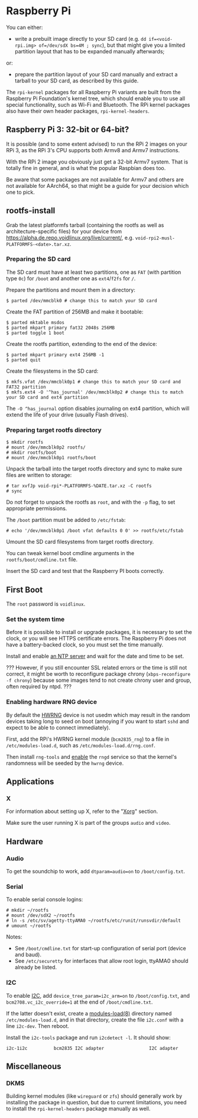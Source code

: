 # Raspberry Pi

You can either:

- write a prebuilt image directly to your SD card (e.g. `dd if=<void-rpi.img>
   of=/dev/sdX bs=4M ; sync`), but that might give you a limited partition
   layout that has to be expanded manually afterwards;

or:

- prepare the partition layout of your SD card manually and extract a tarball to
   your SD card, as described by this guide.

The `rpi-kernel` packages for all Raspberry Pi variants are built from the
Raspberry Pi Foundation's kernel tree, which should enable you to use all
special functionality, such as Wi-Fi and Bluetooth. The RPi kernel packages also
have their own header packages, `rpi-kernel-headers`.

## Raspberry Pi 3: 32-bit or 64-bit?

It is possible (and to some extent advised) to run the RPi 2 images on your RPi
3, as the RPi 3's CPU supports both Armv8 and Armv7 instructions.

With the RPi 2 image you obviously just get a 32-bit Armv7 system. That is
totally fine in general, and is what the popular Raspbian does too.

Be aware that some packages are not available for Armv7 and others are not
available for AArch64, so that might be a guide for your decision which one to
pick.

## rootfs-install

Grab the latest platformfs tarball (containing the rootfs as well as
architecture-specific files) for your device from
<https://alpha.de.repo.voidlinux.org/live/current/>, e.g.
`void-rpi2-musl-PLATFORMFS-<date>.tar.xz`.

### Preparing the SD card

The SD card must have at least two partitions, one as `FAT` (with partition type
`0c`) for `/boot` and another one as `ext4`/`f2fs` for `/`.

Prepare the partitions and mount them in a directory:

```
$ parted /dev/mmcblk0 # change this to match your SD card
```

Create the FAT partition of 256MB and make it bootable:

```
$ parted mktable msdos
$ parted mkpart primary fat32 2048s 256MB
$ parted toggle 1 boot
```

Create the rootfs partition, extending to the end of the device:

```
$ parted mkpart primary ext4 256MB -1
$ parted quit
```

Create the filesystems in the SD card:

```
$ mkfs.vfat /dev/mmcblk0p1 # change this to match your SD card and FAT32 partition
$ mkfs.ext4 -O '^has_journal' /dev/mmcblk0p2 # change this to match your SD card and ext4 partition
```

The `-O ^has_journal` option disables journaling on ext4 partition, which will
extend the life of your drive (usually Flash drives).

### Preparing target rootfs directory

```
$ mkdir rootfs
# mount /dev/mmcblk0p2 rootfs/
# mkdir rootfs/boot
# mount /dev/mmcblk0p1 rootfs/boot
```

Unpack the tarball into the target rootfs directory and sync to make sure files
are written to storage:

```
# tar xvfJp void-rpi*-PLATFORMFS-%DATE.tar.xz -C rootfs
# sync
```

Do not forget to unpack the rootfs as `root`, and with the `-p` flag, to set
appropriate permissions.

The `/boot` partition must be added to `/etc/fstab`:

```
# echo '/dev/mmcblk0p1 /boot vfat defaults 0 0' >> rootfs/etc/fstab
```

Umount the SD card filesystems from target rootfs directory.

You can tweak kernel boot cmdline arguments in the `rootfs/boot/cmdline.txt`
file.

Insert the SD card and test that the Raspberry PI boots correctly.

## First Boot

The `root` password is `voidlinux`.

### Set the system time

Before it is possible to install or upgrade packages, it is necessary to set the
clock, or you will see HTTPS certificate errors. The Raspberry Pi does not have
a battery-backed clock, so you must set the time manually.

Install and enable [an NTP server](../../config/date-time.md#ntp) and wait for
the date and time to be set.

??? However, if you still encounter SSL related errors or the time is still not
correct, it might be worth to reconfigure package chrony (`xbps-reconfigure -f
chrony`) because some images tend to not create chrony user and group, often
required by ntpd. ???

### Enabling hardware RNG device

By default the
[HWRNG](https://en.wikipedia.org/wiki/Hardware_random_number_generator) device
is not usedm which may result in the random devices taking long to seed on boot
(annoying if you want to start `sshd` and expect to be able to connect
immediately).

First, add the RPi's HWRNG kernel module (`bcm2835_rng`) to a file in
`/etc/modules-load.d`, such as `/etc/modules-load.d/rng.conf`.

Then install `rng-tools` and
[enable](../../config/services/index.md#enabling-services) the `rngd` service so
that the kernel's randomness will be seeded by the `hwrng` device.

## Applications

### X

For information about setting up X, refer to the
"[Xorg](../../config/graphical-session/xorg.md)" section.

Make sure the user running X is part of the groups `audio` and `video`.

## Hardware

### Audio

To get the soundchip to work, add `dtparam=audio=on` to `/boot/config.txt`.

### Serial

To enable serial console logins:

```
# mkdir ~/rootfs
# mount /dev/sdX2 ~/rootfs
# ln -s /etc/sv/agetty-ttyAMA0 ~/rootfs/etc/runit/runsvdir/default
# umount ~/rootfs
```

Notes:

- See `/boot/cmdline.txt` for start-up configuration of serial port (device and
   baud).
- See `/etc/securetty` for interfaces that allow root login, ttyAMA0 should
   already be listed.

### I2C

To enable [I2C](https://en.wikipedia.org/wiki/I%C2%B2C), add
`device_tree_param=i2c_arm=on` to `/boot/config.txt`, and
`bcm2708.vc_i2c_override=1` at the end of `/boot/cmdline.txt`.

If the latter doesn't exist, create a
[modules-load(8)](https://man.voidlinux.org/modules-load.8) directory named
`/etc/modules-load.d`, and in that directory, create the file `i2c.conf` with a
line `i2c-dev`. Then reboot.

Install the `i2c-tools` package and run `i2cdetect -l`. It should show:

```
i2c-1i2c          bcm2835 I2C adapter                 I2C adapter
```

## Miscellaneous

### DKMS

Building kernel modules (like `wireguard` or `zfs`) should generally work by
installing the package in question, but due to current limitations, you need to
install the `rpi-kernel-headers` package manually as well.
